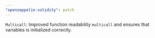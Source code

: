 ```yaml
---
"openzeppelin-solidity": patch
---
```


`Multicall`: Improved function readability `multicall` and ensures that variables is initialized correctly.
